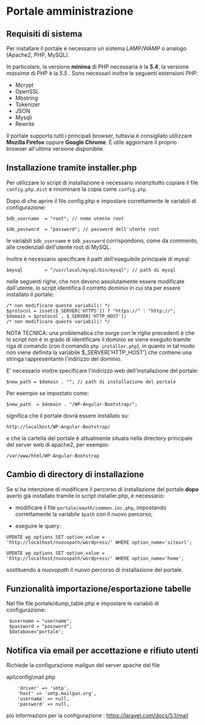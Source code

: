 Portale amministrazione
====================

## Requisiti di sistema

Per installare il portale è necessario un sistema LAMP/WAMP o analogo (Apache2, PHP, MySQL).

In particolare, la versione **minima** di PHP necessaria è la **5.4**, la versione *massima* di PHP è la *5.5* .
 Sono necessari inoltre le seguenti estensioni PHP:

- Mcrypt
- OpenSSL
- Mbstring
- Tokenizer
- JSON
- Mysqli
- Rewrite

Il portale supporta tutti i principali browser, tuttavia è consigliato utilizzare **Mozilla Firefox** oppure **Google Chrome**. È utile aggiornare il proprio browser all'ultima versione disponibile.

## Installazione tramite installer.php

Per utilizzare lo script di installazione è necessario innanzitutto copiare il file ```config.php.dist``` e rinominare la copia come ```config.php```.

Dopo di che aprire il file config.php e impostare correttamente le variabili di configurazione:

```
$db_username  = "root"; // nome utente root
```
```
$db_password  = "password"; // password dell'utente root
```


le variabili ```$db_username``` e ```$db_password``` corrispondono, come da commento, alle credenziali dell'utente root di MySQL.

Inoltre è necessario specificare il path dell'eseguibile principale di mysql:

```
$mysql        = "/usr/local/mysql/bin/mysql"; // path di mysql
```

nelle seguenti righe, che non devono assolutamente essere modificate dall'utente, lo script identifica il corretto dominio in cui sta per essere installato il portale:

```
/* non modificare queste variabili! */
$protocol = isset($_SERVER['HTTPS']) ? "https://" : "http://";
$domain = $protocol . $_SERVER['HTTP_HOST'];
/* non modificare queste variabili! */
```

NOTA TECNICA: una problematica che sorge con le righe precedenti è che lo script non è in grado di identificare il dominio se viene eseguito tramite riga di comando (con il comando ```php installer.php```), in quanto in tal modo non viene definita la variabile $_SERVER['HTTP_HOST'] che contiene una stringa rappresentante l'indirizzo del dominio.

E' necessario inoltre specificare l'indirizzo web dell'installazione del portale:

```
$new_path = $domain . ""; // path di installazione del portale
```

Per esempio se impostato come:

```
$new_path  = $domain . "/WP-Angular-Bootstrap/";
```

significa che  il portale dovrà essere installato su:

```
http://localhost/WP-Angular-Bootstrap/
```

e che la cartella del portale è attualmente situata nella directory principale del server web di apache2, per esempio:

```
/var/www/html/WP-Angular-Bootstrap
```

## Cambio di directory di installazione

Se si ha intenzione di modificare il percorso di installazione del portale **dopo** averlo già installato tramite lo script installer.php, è necessario:

- modificare il file ```portale/oauth/common.inc.php```, impostando correttamente la variabile ```$path``` con il nuovo percorso;

- eseguire le query:

```UPDATE wp_options SET option_value = 'http://localhost/nuovopath/wordpress/' WHERE option_name='siteurl';```

```UPDATE wp_options SET option_value = 'http://localhost/nuovopath/wordpress/' WHERE option_name='home';```

sostituendo a *nuovopath* il nuovo percorso di installazione del portale.


## Funzionalità importazione/esportazione tabelle

Nel file file portale/dump_table.php e impostare le variabili di configurazione:

```
 $username = "username"; 
 $password = "password";   
 $database="portale";
```


## Notifica via email per accettazione e rifiuto utenti

Richiede la configurazione mailgun del server apache del file 

api\config\mail.php 

```
	'driver' => 'smtp',
	'host' => 'smtp.mailgun.org',
	'username' => null,
	'password' => null,
```
più informazioni per la configurazione : https://laravel.com/docs/5.1/mail
